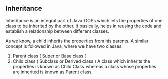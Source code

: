 ## Inheritance

Inheritance is an integral part of Java OOPs which lets the properties of one class to be inherited by the other. It basically, helps in reusing the code and establish a relationship between different classes. 

As we know, a child inherits the properties from his parents. A similar concept is followed in Java, where we have two classes:
1. Parent class ( Super or Base class )
2. Child class ( Subclass or Derived class )
A class which inherits the properties is known as Child Class whereas a class whose properties are inherited is known as Parent class.